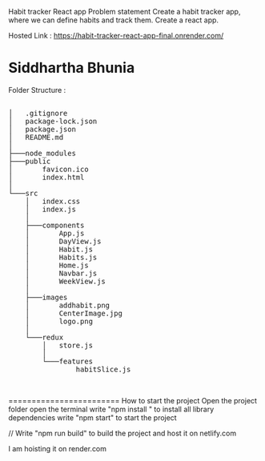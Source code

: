 Habit tracker React app
Problem statement
Create a habit tracker app, where we can define habits and track them. Create a react app.

Hosted Link : https://habit-tracker-react-app-final.onrender.com/

# Siddhartha Bhunia

Folder Structure : 
<pre>

│   .gitignore
│   package-lock.json
│   package.json
│   README.md
│
├───node_modules
├───public
│       favicon.ico
│       index.html
│
└───src
    │   index.css
    │   index.js
    │
    ├───components
    │       App.js
    │       DayView.js
    │       Habit.js
    │       Habits.js
    │       Home.js
    │       Navbar.js
    │       WeekView.js
    │
    ├───images
    │       addhabit.png
    │       CenterImage.jpg
    │       logo.png
    │
    └───redux
        │   store.js
        │
        └───features
                habitSlice.js


</pre>




======================== How to start the project
 Open the project folder open the terminal write "npm install " to install all library 
 dependencies
  write "npm start" to start the project 
  
  // Write "npm run build" to build the project and host it on netlify.com

I am hoisting it on render.com

